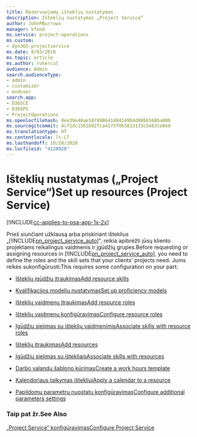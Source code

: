 ```yaml
---
title: Rezervuojamų išteklių nustatymas
description: Išteklių nustatymas „Project Service“
author: JohnPBurrows
manager: kfend
ms.service: project-operations
ms.custom:
- dyn365-projectservice
ms.date: 8/03/2018
ms.topic: article
ms.author: ruhercul
audience: Admin
search.audienceType:
- admin
- customizer
- enduser
search.app:
- D365CE
- D365PS
- ProjectOperations
ms.openlocfilehash: 0ee39e48ae587898641484149b4d886b568ba80b
ms.sourcegitcommit: 4cf1dc1561b92fca4175f0b3813133c5e63ce8e6
ms.translationtype: HT
ms.contentlocale: lt-LT
ms.lasthandoff: 10/28/2020
ms.locfileid: "4128928"
---
```

# <a name="set-up-resources-project-service"></a><span data-ttu-id="d58d7-103">Išteklių nustatymas („Project Service“)</span><span class="sxs-lookup"><span data-stu-id="d58d7-103">Set up resources (Project Service)</span></span>

[!INCLUDE[cc-applies-to-psa-app-1x-2x](../includes/cc-applies-to-psa-app-1x-2x.md)]

<span data-ttu-id="d58d7-104">Prieš siunčiant užklausą arba priskiriant išteklius „[!INCLUDE[pn_project_service_auto](../includes/pn-project-service-auto.md)]“, reikia apibrėžti jūsų kliento projektams reikalingus vaidmenis ir įgūdžių grupes.</span><span class="sxs-lookup"><span data-stu-id="d58d7-104">Before requesting or assigning resources in [!INCLUDE[pn_project_service_auto](../includes/pn-project-service-auto.md)], you need to define the roles and the skill sets that your clients’ projects need.</span></span> <span data-ttu-id="d58d7-105">Jums reikės sukonfigūruoti:</span><span class="sxs-lookup"><span data-stu-id="d58d7-105">This requires some configuration on your part:</span></span>  
  
-   [<span data-ttu-id="d58d7-106">Išteklių įgūdžių įtraukimas</span><span class="sxs-lookup"><span data-stu-id="d58d7-106">Add resource skills</span></span>](../psa/add-resource-skills.md)  
  
-   [<span data-ttu-id="d58d7-107">Kvalifikacijos modelių nustatymas</span><span class="sxs-lookup"><span data-stu-id="d58d7-107">Set up proficiency models</span></span>](../psa/set-up-proficiency-models.md)  
  
-   [<span data-ttu-id="d58d7-108">Išteklių vaidmenų įtraukimas</span><span class="sxs-lookup"><span data-stu-id="d58d7-108">Add resource roles</span></span>](../psa/add-resource-roles.md)  
  
-   [<span data-ttu-id="d58d7-109">Išteklių vaidmenų konfigūravimas</span><span class="sxs-lookup"><span data-stu-id="d58d7-109">Configure resource roles</span></span>](../psa/configure-resource-roles.md)  
  
-   [<span data-ttu-id="d58d7-110">Įgūdžių siejimas su išteklių vaidmenimis</span><span class="sxs-lookup"><span data-stu-id="d58d7-110">Associate skills with resource roles</span></span>](../psa/associate-skills-with-resource-roles.md)  
  
-   [<span data-ttu-id="d58d7-111">Išteklių įtraukimas</span><span class="sxs-lookup"><span data-stu-id="d58d7-111">Add resources</span></span>](../psa/add-resources.md)  
  
-   [<span data-ttu-id="d58d7-112">Įgūdžių siejimas su ištekliais</span><span class="sxs-lookup"><span data-stu-id="d58d7-112">Associate skills with resources</span></span>](../psa/associate-skills-with-resources.md)  
  
-   [<span data-ttu-id="d58d7-113">Darbo valandų šablono kūrimas</span><span class="sxs-lookup"><span data-stu-id="d58d7-113">Create a work hours template</span></span>](../psa/create-work-hours-template.md)  
  
-   [<span data-ttu-id="d58d7-114">Kalendoriaus taikymas ištekliui</span><span class="sxs-lookup"><span data-stu-id="d58d7-114">Apply a calendar to a resource</span></span>](../psa/apply-calendar-resource.md)  
  
-   [<span data-ttu-id="d58d7-115">Papildomų parametrų nuostatų konfigūravimas</span><span class="sxs-lookup"><span data-stu-id="d58d7-115">Configure additional parameters settings</span></span>](../psa/configure-additional-parameters-settings.md)  
  
### <a name="see-also"></a><span data-ttu-id="d58d7-116">Taip pat žr.</span><span class="sxs-lookup"><span data-stu-id="d58d7-116">See Also</span></span>  
 [<span data-ttu-id="d58d7-117">„Project Service“ konfigūravimas</span><span class="sxs-lookup"><span data-stu-id="d58d7-117">Configure Project Service</span></span>](../psa/configure.md)
